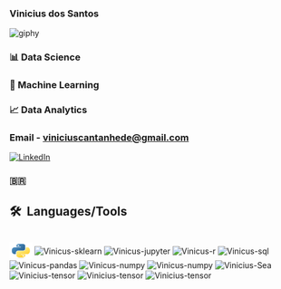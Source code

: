 ### Vinicius dos Santos
![giphy](https://github.com/ViniciusCantanhede/ViniciusCantanhede/assets/111459715/e1da42e1-9998-4473-add4-1d143b9d21f2)

### 📊 Data Science
### :robot: Machine Learning
### 📈 Data Analytics 
### Email - viniciuscantanhede@gmail.com
[![LinkedIn](https://img.shields.io/badge/LinkedIn-blue?logo=linkedin&logoColor=white)](https://www.linkedin.com/in/vinicius-cantanhede-dos-santos-363a711a3/)




### :brazil:
## 🛠 &nbsp;Languages/Tools

<div style="display: inline_block"><br>
  <img align="center" alt="Vinicus-Python" height="30" width="40" src="https://raw.githubusercontent.com/devicons/devicon/master/icons/python/python-original.svg">
  <img align="center" alt="Vinicus-sklearn" height="30" width="40" src="https://cdn.jsdelivr.net/gh/devicons/devicon@latest/icons/scikitlearn/scikitlearn-original.svg"/>
  <img align="center" alt="Vinicus-jupyter" height="30" width="40" src="https://cdn.jsdelivr.net/gh/devicons/devicon@latest/icons/jupyter/jupyter-original.svg"/>
  <img align="center" alt="Vinicus-r" height="30" width="40" src="https://cdn.jsdelivr.net/gh/devicons/devicon@latest/icons/r/r-original.svg"/>
  <img align="center" alt="Vinicus-sql" height="30" src="https://cdn.jsdelivr.net/gh/devicons/devicon@latest/icons/mysql/mysql-original.svg"/> 
  <img align="center" alt="Vinicus-pandas" height="30" src="https://cdn.jsdelivr.net/gh/devicons/devicon@latest/icons/pandas/pandas-original.svg"/>
  <img align="center" alt="Vinicus-numpy" height="30" src="https://cdn.jsdelivr.net/gh/devicons/devicon@latest/icons/numpy/numpy-original.svg"/>
  <img align="center" alt="Vinicus-numpy" height="30" src="https://cdn.jsdelivr.net/gh/devicons/devicon@latest/icons/github/github-original.svg"/>
  <img align="center" alt="Vinicius-Sea" height="30" src= "https://seaborn.pydata.org/_images/logo-mark-lightbg.svg"/>
  <img align="center" alt="Vinicius-tensor" height="30" src="https://cdn.jsdelivr.net/gh/devicons/devicon@latest/icons/tensorflow/tensorflow-original.svg"/>
  <img align="center" alt="Vinicius-tensor" height="30"src="https://cdn.jsdelivr.net/gh/devicons/devicon@latest/icons/pytorch/pytorch-original.svg"/>
  <img align="center" alt="Vinicius-tensor" height="30"src="https://cdn.jsdelivr.net/gh/devicons/devicon@latest/icons/keras/keras-original-wordmark.svg"/>
</div>


